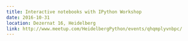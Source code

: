 ```yaml
---
title: Interactive notebooks with IPython Workshop
date: 2016-10-31
location: Dezernat 16, Heidelberg
link: http://www.meetup.com/HeidelbergPython/events/qhqmplyvnbpc/
---
```

